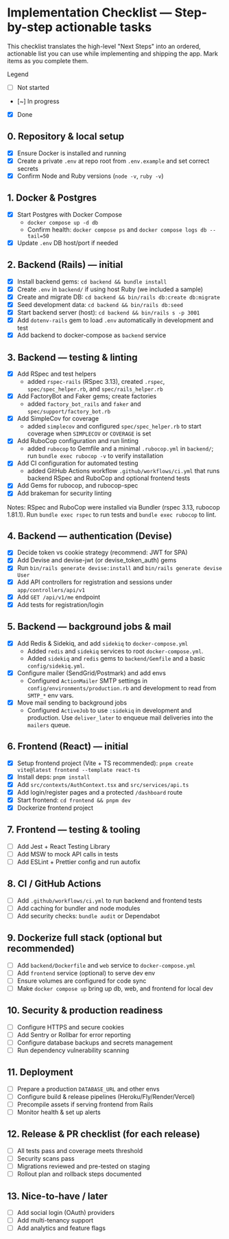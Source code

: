 # Implementation Checklist — Step-by-step actionable tasks

This checklist translates the high-level "Next Steps" into an ordered, actionable list you can use while implementing and shipping the app. Mark items as you complete them.

Legend

- [ ] Not started
- [~] In progress
- [x] Done

## 0. Repository & local setup

- [x] Ensure Docker is installed and running
- [x] Create a private `.env` at repo root from `.env.example` and set correct secrets 
- [x] Confirm Node and Ruby versions (`node -v`, `ruby -v`)

## 1. Docker & Postgres

- [x] Start Postgres with Docker Compose
  - `docker compose up -d db`
  - Confirm health: `docker compose ps` and `docker compose logs db --tail=50`
- [x] Update `.env` DB host/port if needed

## 2. Backend (Rails) — initial

- [x] Install backend gems: `cd backend && bundle install`
- [x] Create `.env` in `backend/` if using host Ruby (we included a sample)
- [x] Create and migrate DB: `cd backend && bin/rails db:create db:migrate`
- [x] Seed development data: `cd backend && bin/rails db:seed`
- [x] Start backend server (host): `cd backend && bin/rails s -p 3001`
- [x] Add `dotenv-rails` gem to load `.env` automatically in development and test
- [x] Add backend to docker-compose as `backend` service

## 3. Backend — testing & linting

- [x] Add RSpec and test helpers
  - added `rspec-rails` (RSpec 3.13), created `.rspec`, `spec/spec_helper.rb`, and `spec/rails_helper.rb`
- [x] Add FactoryBot and Faker gems; create factories
  - added `factory_bot_rails` and `faker` and `spec/support/factory_bot.rb`
- [x] Add SimpleCov for coverage
  - added `simplecov` and configured `spec/spec_helper.rb` to start coverage when `SIMPLECOV` or `COVERAGE` is set
- [x] Add RuboCop configuration and run linting
  - added `rubocop` to Gemfile and a minimal `.rubocop.yml` in `backend/`; run `bundle exec rubocop -v` to verify installation
- [x] Add CI configuration for automated testing
  - added GitHub Actions workflow `.github/workflows/ci.yml` that runs backend RSpec and RuboCop and optional frontend tests
- [x] Add Gems for rubocop, and rubocop-spec
- [x] Add brakeman for security linting

Notes: RSpec and RuboCop were installed via Bundler (rspec 3.13, rubocop 1.81.1). Run `bundle exec rspec` to run tests and `bundle exec rubocop` to lint.

## 4. Backend — authentication (Devise)

- [x] Decide token vs cookie strategy (recommend: JWT for SPA)
- [x] Add Devise and devise-jwt (or devise_token_auth) gems
- [x] Run `bin/rails generate devise:install` and `bin/rails generate devise User`
- [x] Add API controllers for registration and sessions under `app/controllers/api/v1`
- [x] Add `GET /api/v1/me` endpoint
- [x] Add tests for registration/login

## 5. Backend — background jobs & mail
 
- [x] Add Redis & Sidekiq, and add `sidekiq` to `docker-compose.yml`
  - Added `redis` and `sidekiq` services to root `docker-compose.yml`.
  - Added `sidekiq` and `redis` gems to `backend/Gemfile` and a basic `config/sidekiq.yml`.
- [x] Configure mailer (SendGrid/Postmark) and add envs
  - Configured `ActionMailer` SMTP settings in `config/environments/production.rb` and development to read from `SMTP_*` env vars.
- [x] Move mail sending to background jobs
  - Configured `ActiveJob` to use `:sidekiq` in development and production. Use `deliver_later` to enqueue mail deliveries into the `mailers` queue.

## 6. Frontend (React) — initial

- [x] Setup frontend project (Vite + TS recommended): `pnpm create vite@latest frontend --template react-ts`
- [x] Install deps: `pnpm install`
- [x] Add `src/contexts/AuthContext.tsx` and `src/services/api.ts`
- [x] Add login/register pages and a protected `/dashboard` route
- [x] Start frontend: `cd frontend && pnpm dev`
- [x] Dockerize frontend project

## 7. Frontend — testing & tooling

- [ ] Add Jest + React Testing Library
- [ ] Add MSW to mock API calls in tests
- [ ] Add ESLint + Prettier config and run autofix

## 8. CI / GitHub Actions

- [ ] Add `.github/workflows/ci.yml` to run backend and frontend tests
- [ ] Add caching for bundler and node modules
- [ ] Add security checks: `bundle audit` or Dependabot

## 9. Dockerize full stack (optional but recommended)

- [ ] Add `backend/Dockerfile` and `web` service to `docker-compose.yml`
- [ ] Add `frontend` service (optional) to serve dev env
- [ ] Ensure volumes are configured for code sync
- [ ] Make `docker compose up` bring up db, web, and frontend for local dev

## 10. Security & production readiness

- [ ] Configure HTTPS and secure cookies
- [ ] Add Sentry or Rollbar for error reporting
- [ ] Configure database backups and secrets management
- [ ] Run dependency vulnerability scanning

## 11. Deployment

- [ ] Prepare a production `DATABASE_URL` and other envs
- [ ] Configure build & release pipelines (Heroku/Fly/Render/Vercel)
- [ ] Precompile assets if serving frontend from Rails
- [ ] Monitor health & set up alerts

## 12. Release & PR checklist (for each release)

- [ ] All tests pass and coverage meets threshold
- [ ] Security scans pass
- [ ] Migrations reviewed and pre-tested on staging
- [ ] Rollout plan and rollback steps documented

## 13. Nice-to-have / later

- [ ] Add social login (OAuth) providers
- [ ] Add multi-tenancy support
- [ ] Add analytics and feature flags
